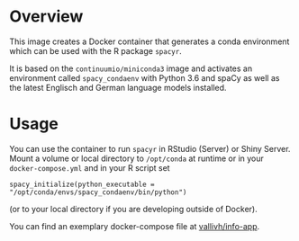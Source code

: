 # Overview
This image creates a Docker container that
generates a conda environment which can be used
with the R package `spacyr`.

It is based on the `continuumio/miniconda3` image and
activates an environment called `spacy_condaenv` with
Python 3.6 and spaCy as well as the latest
Englisch and German language models installed.

# Usage
You can use the container to run `spacyr` in
RStudio (Server) or Shiny Server. Mount a volume or
local directory to `/opt/conda` at runtime or in your
`docker-compose.yml` and in your R script set
```
spacy_initialize(python_executable = "/opt/conda/envs/spacy_condaenv/bin/python")
```
(or to your local directory if you are developing
outside of Docker).

You can find an exemplary docker-compose file at
[vallivh/info-app](https://github.com/vallivh/info-app/blob/master/docker-compose.yml).
